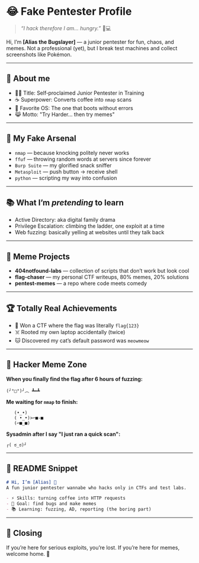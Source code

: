 # 😂 Fake Pentester Profile

> *“I hack therefore I am… hungry.”* 🍕💻

Hi, I’m **[Alias the Bugslayer]** — a junior pentester for fun, chaos, and memes. Not a professional (yet), but I break test machines and collect screenshots like Pokémon.

---

## 👾 About me

* 🧑‍💻 Title: Self‑proclaimed Junior Pentester in Training
* ☕ Superpower: Converts coffee into `nmap` scans
* 🐧 Favorite OS: The one that boots without errors
* 😹 Motto: "Try Harder… then try memes"

---

## 🔧 My Fake Arsenal

* `nmap` — because knocking politely never works
* `ffuf` — throwing random words at servers since forever
* `Burp Suite` — my glorified snack sniffer
* `Metasploit` — push button → receive shell
* `python` — scripting my way into confusion

---

## 📚 What I’m *pretending* to learn

* Active Directory: aka digital family drama
* Privilege Escalation: climbing the ladder, one exploit at a time
* Web fuzzing: basically yelling at websites until they talk back

---

## 🎯 Meme Projects

* **404notfound-labs** — collection of scripts that don’t work but look cool
* **flag-chaser** — my personal CTF writeups, 80% memes, 20% solutions
* **pentest-memes** — a repo where code meets comedy

---

## 🏆 Totally Real Achievements

* 🥇 Won a CTF where the flag was literally `flag{123}`
* ☠️ Rooted my own laptop accidentally (twice)
* 🐱 Discovered my cat’s default password was `meowmeow`

---

## 🤣 Hacker Meme Zone

**When you finally find the flag after 6 hours of fuzzing:**

```
(╯°□°)╯︵ ┻━┻
```

**Me waiting for `nmap` to finish:**

```
   (•_•)
   ( •_•)>⌐■-■
   (⌐■_■)
```

**Sysadmin after I say "I just ran a quick scan":**

```
┌( ಠ_ಠ)┘
```

---

## 📜 README Snippet

```markdown
# Hi, I’m [Alias] 👋
A fun junior pentester wannabe who hacks only in CTFs and test labs. 

- ⚡ Skills: turning coffee into HTTP requests
- 🎯 Goal: find bugs and make memes
- 📚 Learning: fuzzing, AD, reporting (the boring part)
```

---

## 🎉 Closing

If you’re here for serious exploits, you’re lost. If you’re here for memes, welcome home. 🚀
